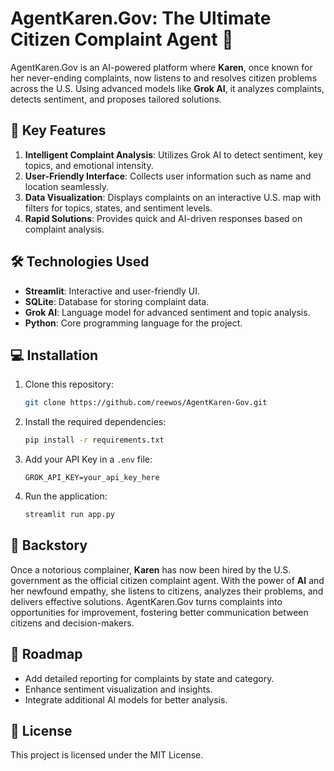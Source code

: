 # AgentKaren.Gov: The Ultimate Citizen Complaint Agent 🗽

AgentKaren.Gov is an AI-powered platform where **Karen**, once known for her never-ending complaints, now listens to and resolves citizen problems across the U.S. Using advanced models like **Grok AI**, it analyzes complaints, detects sentiment, and proposes tailored solutions.

## 🚀 Key Features
1. **Intelligent Complaint Analysis**: Utilizes Grok AI to detect sentiment, key topics, and emotional intensity.
2. **User-Friendly Interface**: Collects user information such as name and location seamlessly.
3. **Data Visualization**: Displays complaints on an interactive U.S. map with filters for topics, states, and sentiment levels.
4. **Rapid Solutions**: Provides quick and AI-driven responses based on complaint analysis.

## 🛠️ Technologies Used
- **Streamlit**: Interactive and user-friendly UI.
- **SQLite**: Database for storing complaint data.
- **Grok AI**: Language model for advanced sentiment and topic analysis.
- **Python**: Core programming language for the project.

## 💻 Installation
1. Clone this repository:
   ```bash
   git clone https://github.com/reewos/AgentKaren-Gov.git
   ```
2. Install the required dependencies:
   ```bash
   pip install -r requirements.txt
   ```
3. Add your API Key in a `.env` file:
   ```plaintext
   GROK_API_KEY=your_api_key_here
   ```
4. Run the application:
   ```bash
   streamlit run app.py
   ```

## 📖 Backstory
Once a notorious complainer, **Karen** has now been hired by the U.S. government as the official citizen complaint agent. With the power of **AI** and her newfound empathy, she listens to citizens, analyzes their problems, and delivers effective solutions. AgentKaren.Gov turns complaints into opportunities for improvement, fostering better communication between citizens and decision-makers.

## 🌟 Roadmap
- Add detailed reporting for complaints by state and category.
- Enhance sentiment visualization and insights.
- Integrate additional AI models for better analysis.

## 📜 License
This project is licensed under the MIT License.
